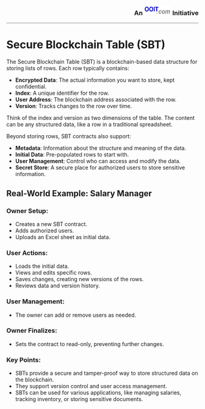 <div style="border-bottom: solid gray 1px;text-align:  right"><h3 style="alignment-baseline: center">An <img src="../images/ooit-logo-300x100.png" alt="ooit logo" width="70" height="26"> Initiative</h3></div>


# Secure Blockchain Table (SBT)

The Secure Blockchain Table (SBT) is a blockchain-based data structure for storing lists of rows. Each row typically contains:

- **Encrypted Data**: The actual information you want to store, kept confidential.
- **Index**: A unique identifier for the row.
- **User Address**: The blockchain address associated with the row.
- **Version**: Tracks changes to the row over time. 

Think of the index and version as two dimensions of the table. The content can be any structured data, like a row in a traditional spreadsheet.

Beyond storing rows, SBT contracts also support:

- **Metadata**: Information about the structure and meaning of the data.
- **Initial Data**: Pre-populated rows to start with.
- **User Management**: Control who can access and modify the data.
- **Secret Store**: A secure place for authorized users to store sensitive information.

## Real-World Example: Salary Manager

### Owner Setup:

- Creates a new SBT contract.
- Adds authorized users.
- Uploads an Excel sheet as initial data.

### User Actions:

- Loads the initial data.
- Views and edits specific rows.
- Saves changes, creating new versions of the rows.
- Reviews data and version history.

### User Management:

- The owner can add or remove users as needed.

### Owner Finalizes:

- Sets the contract to read-only, preventing further changes.


### Key Points:

- SBTs provide a secure and tamper-proof way to store structured data on the blockchain.
- They support version control and user access management.
- SBTs can be used for various applications, like managing salaries, tracking inventory, or storing sensitive documents.
